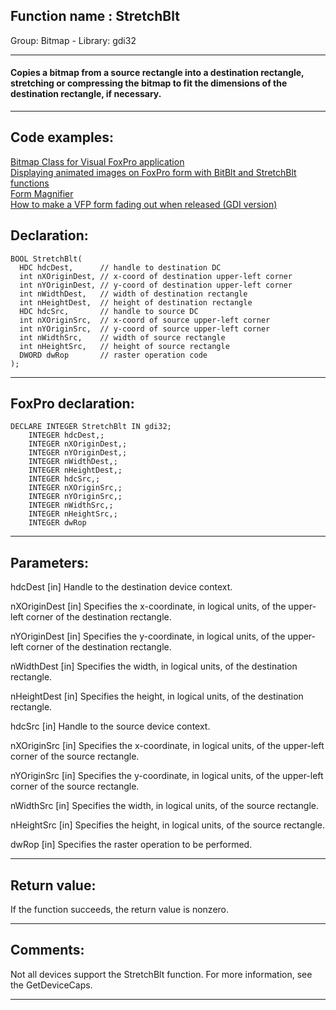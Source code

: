 
## Function name : StretchBlt
Group: Bitmap - Library: gdi32    
***  


#### Copies a bitmap from a source rectangle into a destination rectangle, stretching or compressing the bitmap to fit the dimensions of the destination rectangle, if necessary.
***  


## Code examples:
[Bitmap Class for Visual FoxPro application](../../samples/sample_295.md)  
[Displaying animated images on FoxPro form with BitBlt and StretchBlt functions](../../samples/sample_355.md)  
[Form Magnifier](../../samples/sample_414.md)  
[How to make a VFP form fading out when released (GDI version)](../../samples/sample_528.md)  

## Declaration:
```foxpro  
BOOL StretchBlt(
  HDC hdcDest,      // handle to destination DC
  int nXOriginDest, // x-coord of destination upper-left corner
  int nYOriginDest, // y-coord of destination upper-left corner
  int nWidthDest,   // width of destination rectangle
  int nHeightDest,  // height of destination rectangle
  HDC hdcSrc,       // handle to source DC
  int nXOriginSrc,  // x-coord of source upper-left corner
  int nYOriginSrc,  // y-coord of source upper-left corner
  int nWidthSrc,    // width of source rectangle
  int nHeightSrc,   // height of source rectangle
  DWORD dwRop       // raster operation code
);  
```  
***  


## FoxPro declaration:
```foxpro  
DECLARE INTEGER StretchBlt IN gdi32;
	INTEGER hdcDest,;
	INTEGER nXOriginDest,;
	INTEGER nYOriginDest,;
	INTEGER nWidthDest,;
	INTEGER nHeightDest,;
	INTEGER hdcSrc,;
	INTEGER nXOriginSrc,;
	INTEGER nYOriginSrc,;
	INTEGER nWidthSrc,;
	INTEGER nHeightSrc,;
	INTEGER dwRop  
```  
***  


## Parameters:
hdcDest 
[in] Handle to the destination device context. 

nXOriginDest 
[in] Specifies the x-coordinate, in logical units, of the upper-left corner of the destination rectangle. 

nYOriginDest 
[in] Specifies the y-coordinate, in logical units, of the upper-left corner of the destination rectangle. 

nWidthDest 
[in] Specifies the width, in logical units, of the destination rectangle. 

nHeightDest 
[in] Specifies the height, in logical units, of the destination rectangle. 

hdcSrc 
[in] Handle to the source device context. 

nXOriginSrc 
[in] Specifies the x-coordinate, in logical units, of the upper-left corner of the source rectangle. 

nYOriginSrc 
[in] Specifies the y-coordinate, in logical units, of the upper-left corner of the source rectangle. 

nWidthSrc 
[in] Specifies the width, in logical units, of the source rectangle. 

nHeightSrc 
[in] Specifies the height, in logical units, of the source rectangle. 

dwRop 
[in] Specifies the raster operation to be performed.  
***  


## Return value:
If the function succeeds, the return value is nonzero.  
***  


## Comments:
Not all devices support the StretchBlt function. For more information, see the GetDeviceCaps.  
  
***  

